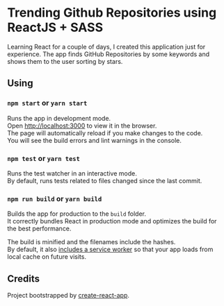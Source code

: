 # Trending Github Repositories using ReactJS + SASS 

Learning React for a couple of days, I created this application just for experience. The app finds GitHub Repositories by some keywords and shows them to the user sorting by stars. 

## Using
### `npm start` or `yarn start` 

Runs the app in development mode.<br>
Open [http://localhost:3000](http://localhost:3000) to view it in the browser. <br>
The page will automatically reload if you make changes to the code.<br>
You will see the build errors and lint warnings in the console.

### `npm test` or `yarn test` 

Runs the test watcher in an interactive mode.<br>
By default, runs tests related to files changed since the last commit.

### `npm run build` or `yarn build`

Builds the app for production to the `build` folder.<br>
It correctly bundles React in production mode and optimizes the build for the best performance.

The build is minified and the filenames include the hashes.<br>
By default, it also [includes a service worker](https://github.com/facebook/create-react-app/blob/master/packages/react-scripts/template/README.md#making-a-progressive-web-app) so that your app loads from local cache on future visits.


## Credits
Project bootstrapped by [create-react-app](https://github.com/facebook/create-react-app).
